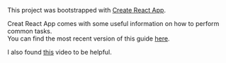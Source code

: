 This project was bootstrapped with [Create React App](https://github.com/facebookincubator/create-react-app).

Creat React App comes with some useful information on how to perform common tasks.<br>
You can find the most recent version of this guide [here](https://github.com/facebookincubator/create-react-app/blob/master/packages/react-scripts/template/README.md).

I also found [this](https://www.youtube.com/watch?v=A71aqufiNtQ) video to be helpful.

